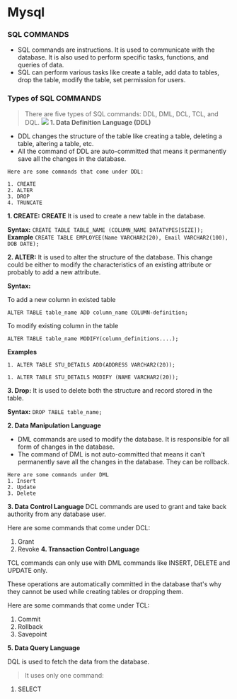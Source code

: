 # Mysql
### SQL COMMANDS
* SQL commands are instructions. It is used to communicate with the database. It is also used to perform specific tasks, functions, and queries of data.
* SQL can perform various tasks like create a table, add data to tables, drop the table, modify the table, set permission for users.
### Types of SQL COMMANDS
> There are five types of SQL commands: DDL, DML, DCL, TCL, and DQL.
![](https://static.javatpoint.com/dbms/images/dbms-sql-command.png)
**1. Data Definition Language (DDL)**
* DDL changes the structure of the table like creating a table, deleting a table, altering a table, etc.
* All the command of DDL are auto-committed that means it permanently save all the changes in the database.
```
Here are some commands that come under DDL:

1. CREATE
2. ALTER
3. DROP
4. TRUNCATE
```

**1. CREATE:**
**CREATE** It is used to create a new table in the database.

**Syntax:**
`CREATE TABLE TABLE_NAME (COLUMN_NAME DATATYPES[SIZE]); `
**Example**
`CREATE TABLE EMPLOYEE(Name VARCHAR2(20), Email VARCHAR2(100), DOB DATE); `

**2. ALTER:**
 It is used to alter the structure of the database. This change could be either to modify the characteristics of an existing attribute or probably to add a new attribute.
 
 **Syntax:**
 
 To add a new column in existed table
 
 `ALTER TABLE table_name ADD column_name COLUMN-definition;  `

To modify existing column in the table

 `ALTER TABLE table_name MODIFY(column_definitions....);`
 
 **Examples**

`1. ALTER TABLE STU_DETAILS ADD(ADDRESS VARCHAR2(20));`

`1. ALTER TABLE STU_DETAILS MODIFY (NAME VARCHAR2(20));  `

 **3. Drop:**
 It is used to delete both the structure and record stored in the table.
 
 **Syntax:**
 `DROP TABLE table_name;  `


**2. Data Manipulation Language**
- DML commands are used to modify the database. It is responsible for all form of changes in the database.
- The command of DML is not auto-committed that means it can't permanently save all the changes in the database. They can be rollback.
```
Here are some commands under DML
1. Insert
2. Update
3. Delete
```
**3. Data Control Language**
DCL commands are used to grant and take back authority from any database user.

Here are some commands that come under DCL:
1. Grant
2. Revoke
**4. Transaction Control Language**

TCL commands can only use with DML commands like INSERT, DELETE and UPDATE only.

These operations are automatically committed in the database that's why they cannot be used while creating tables or dropping them.

Here are some commands that come under TCL:
1. Commit
2. Rollback
3. Savepoint

**5. Data Query Language**

DQL is used to fetch the data from the database.

> It uses only one command:

1.  SELECT



